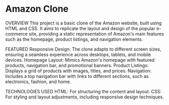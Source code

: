 # Amazon Clone
OVERVIEW
This project is a basic clone of the Amazon website, built using HTML and CSS. It aims to replicate the layout and design of the popular e-commerce site, providing a static representation of Amazon's main features such as the homepage, product listings, and navigation elements.

FEATURED
Responsive Design: The clone adapts to different screen sizes, ensuring a seamless experience across desktops, tablets, and mobile devices.
Homepage Layout: Mimics Amazon's homepage with featured products, navigation bar, and promotional banners.
Product Listings: Displays a grid of products with images, titles, and prices.
Navigation: Includes a top navigation bar with links to different sections, such as electronics, fashion, and home.

TECHNOLOGIES USED
HTML: For structuring the content and layout.
CSS: For styling and layout adjustments, including responsive design techniques.
